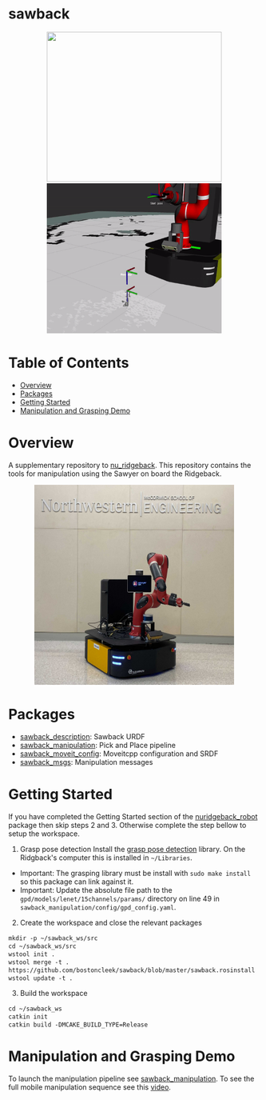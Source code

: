# sawback
<p align="center">
  <img src="/sawback_manipulation/media/ridgeback_pick.gif" width="350" height="300"/>
  <img src="/sawback_manipulation/media/pick_rviz.gif" width="350" height="300"/>
</p>

# Table of Contents
- [Overview](#Overview) </br>
- [Packages](#Packages) </br>
- [Getting Started](#Getting-Started) </br>
- [Manipulation and Grasping Demo](#Manipulation-and-Grasping-Demo)</br>

# Overview
A supplementary repository to [nu_ridgeback](https://github.com/bostoncleek/nu_ridgeback). This repository contains the tools
for manipulation using the Sawyer on board the Ridgeback.

<p align="center">
  <img src="/sawback_manipulation/media/nurb1.jpg" width="400" height="400"/>
</p>

# Packages
- [sawback_description](https://github.com/bostoncleek/sawback/tree/master/sawback_description): Sawback URDF
- [sawback_manipulation](https://github.com/bostoncleek/sawback/tree/master/sawback_manipulation): Pick and Place pipeline
- [sawback_moveit_config](https://github.com/bostoncleek/sawback/tree/master/sawback_moveit_config): Moveitcpp configuration and SRDF
- [sawback_msgs](https://github.com/bostoncleek/sawback/tree/master/sawback_msgs): Manipulation messages

# Getting Started
If you have completed the Getting Started section of the [nuridgeback_robot](https://github.com/bostoncleek/nu_ridgeback/tree/master/nuridgeback_robot) package then skip steps 2 and 3. Otherwise complete the step bellow to setup the workspace.

1. Grasp pose detection
  Install the [grasp pose detection](https://github.com/atenpas/gpd#install) library.
  On the Ridgback's computer this is installed in `~/Libraries`.

  - Important: The grasping library must be install with `sudo make install` so this package can link against it.
  - Important: Update the absolute file path to the `gpd/models/lenet/15channels/params/` directory on line 49 in `sawback_manipulation/config/gpd_config.yaml`.


2. Create the workspace and close the relevant packages
  ```
  mkdir -p ~/sawback_ws/src
  cd ~/sawback_ws/src
  wstool init .
  wstool merge -t . https://github.com/bostoncleek/sawback/blob/master/sawback.rosinstall
  wstool update -t .
  ```

3. Build the workspace
  ```
  cd ~/sawback_ws
  catkin init
  catkin build -DMCAKE_BUILD_TYPE=Release
  ```

# Manipulation and Grasping Demo
To launch the manipulation pipeline see [sawback_manipulation](https://github.com/bostoncleek/sawback/tree/master/sawback_manipulation). To see the full mobile manipulation sequence see this [video](https://youtu.be/iLyqu9EoNtY).
